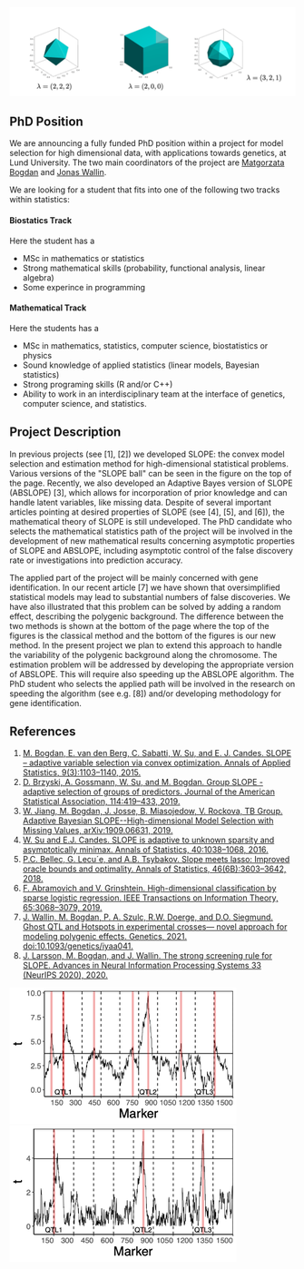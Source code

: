 ![SLOPE BALL](image_slope_balls.png)

## PhD Position
We are announcing a fully funded PhD position within a project for model selection for high dimensional data, with applications towards genetics, at Lund University.
The two main coordinators of the project are [Matgorzata Bogdan](https://www.researchgate.net/profile/Matgorzata_Bogdan) and [Jonas Wallin](https://www.researchgate.net/profile/Jonas_Wallin).

We are looking for a student that fits into one of the following two tracks within statistics:

#### Biostatics Track
Here the student has a
  *  MSc in mathematics or statistics
  *  Strong mathematical skills (probability, functional analysis, linear algebra)
  *  Some experince in programming

#### Mathematical Track
Here the students has a
  * MSc in mathematics, statistics, computer science, biostatistics or physics
  * Sound knowledge of applied statistics (linear models, Bayesian statistics)
  * Strong programing skills (R and/or C++)
  * Ability to work  in an interdisciplinary team at the interface of genetics, computer science, and statistics.

## Project Description
In previous projects (see [1], [2]) we developed SLOPE: the convex model selection and estimation method for high-dimensional statistical problems. Various versions of the "SLOPE ball" can be seen in the figure on the top of the page.  Recently, we also developed an Adaptive Bayes version of SLOPE (ABSLOPE) [3], which allows for incorporation of prior knowledge and can handle latent variables, like missing data. Despite of several important articles pointing at desired properties of  SLOPE (see [4], [5], and [6]), the mathematical theory of SLOPE is still undeveloped. The PhD candidate who selects the mathematical statistics path of the project will be involved in the development of new mathematical results concerning asymptotic properties of SLOPE and ABSLOPE, including asymptotic control of the false discovery rate or investigations into prediction accuracy.

The applied part of the project will be mainly concerned with gene identification. In our recent article [7] we have shown that oversimplified statistical models may lead to substantial numbers of false discoveries.  We have also illustrated that this problem can be solved by adding a random effect, describing the polygenic background. The difference between the two methods is shown at the bottom of the page where the top of the figures is the classical method and the bottom of the figures is our new method. In the present project we plan to extend this approach to handle the variability of the polygenic background along the chromosome. The estimation problem will be addressed by developing the appropriate version of ABSLOPE. This will require also speeding up the ABSLOPE algorithm. The PhD student who selects the applied path will be involved in the research on speeding the algorithm (see e.g. [8]) and/or developing methodology for gene identification.

## References
1. [M. Bogdan, E. van den Berg, C. Sabatti, W. Su, and E. J. Candes. SLOPE – adaptive variable selection via convex optimization. Annals of Applied Statistics, 9(3):1103–1140, 2015.](https://projecteuclid.org/journals/annals-of-applied-statistics/volume-9/issue-3/SLOPEAdaptive-variable-selection-via-convex-optimization/10.1214/15-AOAS842.full)
2. [D. Brzyski, A. Gossmann, W. Su, and M. Bogdan. Group SLOPE - adaptive selection of groups of predictors. Journal of the American Statistical Association, 114:419–433, 2019.](https://arxiv.org/abs/1511.09078)
3. [W. Jiang, M. Bogdan, J. Josse, B. Miasojedow, V. Rockova, TB Group. Adaptive Bayesian SLOPE--High-dimensional Model Selection with Missing Values, arXiv:1909.06631, 2019.](https://arxiv.org/abs/1909.06631)
4. [W. Su and E.J. Candes. SLOPE is adaptive to unknown sparsity and asymptotically minimax. Annals of Statistics, 40:1038–1068, 2016.](https://projecteuclid.org/journals/annals-of-statistics/volume-44/issue-3/SLOPE-is-adaptive-to-unknown-sparsity-and-asymptotically-minimax/10.1214/15-AOS1397.full)
5. [P.C. Bellec, G. Lecu´e, and A.B. Tsybakov. Slope meets lasso: Improved oracle bounds and optimality. Annals of Statistics, 46(6B):3603–3642, 2018.](https://arxiv.org/abs/1605.08651)
6. [F. Abramovich and V. Grinshtein. High-dimensional classification by sparse logistic regression. IEEE Transactions on Information Theory, 65:3068–3079, 2019.](https://arxiv.org/abs/1706.08344)
7. [J. Wallin, M. Bogdan, P. A. Szulc, R.W. Doerge, and D.O. Siegmund. Ghost QTL and Hotspots in experimental crosses— novel approach for modeling polygenic effects. Genetics, 2021. doi:10.1093/genetics/iyaa041.](https://academic.oup.com/genetics/advance-article/doi/10.1093/genetics/iyaa041/6067404)
8. [J. Larsson, M. Bogdan, and J. Wallin. The strong screening rule for SLOPE. Advances in Neural Information Processing Systems 33 (NeurIPS 2020), 2020.](https://papers.nips.cc/paper/2020/file/a7d8ae4569120b5bec12e7b6e9648b86-Paper.pdf)

<img src="Figure4_simple_1190.png" width="400"> <img src="Figure4_mixed_1190.png" width="400">
